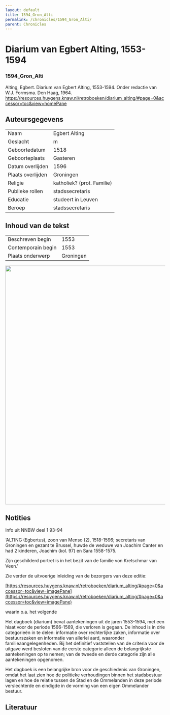 ```yaml
---
layout: default
title: 1594_Gron_Alti
permalink: /chronicles/1594_Gron_Alti/
parent: Chronicles
--- 
```



# Diarium van Egbert Alting, 1553-1594 

### 1594_Gron_Alti 

Alting, Egbert. Diarium van Egbert Alting, 1553-1594. Onder redactie van W.J. Formsma. Den Haag, 1964. https://resources.huygens.knaw.nl/retroboeken/diarium_alting/#page=0&accessor=toc&view=homePane 

## Auteursgegevens 

| | | 
| --------------- | --------------- | 
| Naam | Egbert Alting | 
| Geslacht | m | 
| Geboortedatum | 1518 | 
| Geboorteplaats | Gasteren | 
| Datum overlijden | 1596 | 
| Plaats overlijden | Groningen | 
| Religie | katholiek? (prot. Familie) | 
| Publieke rollen | stadssecretaris | 
| Educatie | studeert in Leuven | 
| Beroep | stadssecretaris | 

## Inhoud van de tekst 

| | | 
| --------------- | --------------- | 
| Beschreven begin | 1553 | 
| Contemporain begin | 1553 | 
| Plaats onderwerp | Groningen | 

[<img src="..\..\barplots_chronicles\1594_Gron_Alti.jpg" width="750"/>](..\..\barplots_chronicles\1594_Gron_Alti.jpg) 

## Notities 

Info uit NNBW deel 1 93-94

‘ALTING (Egbertus), zoon van Menso (2), 1518-1596; secretaris van Groningen en
gezant te Brussel, huwde de weduwe van Joachim Canter en had 2 kinderen,
Joachim (kol. 97) en Sara 1558-1575.

Zijn geschilderd portret is in het bezit van de familie von Kretschmar van
Veen.’

Zie verder de uitvoerige inleiding van de bezorgers van deze editie:

[https://resources.huygens.knaw.nl/retroboeken/diarium_alting/#page=0&accessor=toc&view=imagePane](https://resources.huygens.knaw.nl/retroboeken/diarium_alting/#page=0&accessor=toc&view=imagePane)

waarin o.a. het volgende

Het dagboek (diarium) bevat aantekeningen uit de jaren 1553-1594, met een
hiaat voor de periode 1566-1569, die verloren is gegaan. De inhoud is in drie
categorieën in te delen: informatie over rechterlijke zaken, informatie over
bestuurszaken en informatie van allerlei aard, waaronder
familieaangelegenheden. Bij het definitief vaststellen van de criteria voor de
uitgave werd besloten van de eerste categorie alleen de belangrijkste
aantekeningen op te nemen; van de tweede en derde categorie zijn alle
aantekeningen opgenomen.

Het dagboek is een belangrijke bron voor de geschiedenis van Groningen, omdat
het laat zien hoe de politieke verhoudingen binnen het stadsbestuur lagen en
hoe de relatie tussen de Stad en de Ommelanden in deze periode verslechterde
en eindigde in de vorming van een eigen Ommelander bestuur.  



## Literatuur 

